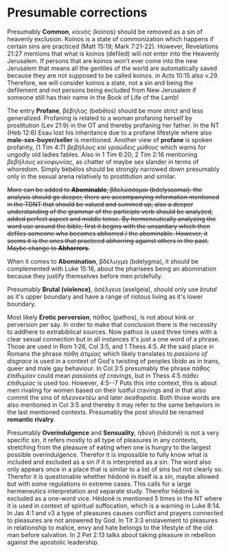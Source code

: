 # Presumable corrections

Presumably **Common**, κοινός (koinos) should be removed as a sin of heavenly exclusion. Koinos is a state of 
commonization which happens if certain sins are practiced (Matt 15:19; Mark 7:21-22). However, Revelations 21:27 
mentions that what is koinos (defiled) will not enter into the Heavenly Jerusalem. If persons that are koinos won't 
ever come into the new Jerusalem that means all the gentiles of the world are automatically saved because they are not 
supposed to be called koinos. in Acts 10:15 also v.29. Therefore, we will consider koinos a state, not a sin and being 
the defilement and not persons being excluded from New Jerusalem if someone still has their name in the Book of Life 
of the Lamb!  

The entry **Profane**, βέβηλος (bebēlos) should be more strict and less generalized. Profaning is related to a 
woman profaning herself by prostitution (Lev 21:9) in the OT and thereby profaning her father. In the NT (Heb 12:6) 
Esau lost his inheritance due to a profane lifestyle where also **male-sex-buyer/seller** is mentioned.
Another view of **profane** is spoken profanity, (1 Tim 4:7) _βεβήλους καὶ γραώδεις μύθους_ which warns for ungodly 
old ladies fables. Also in 1 Tim 6:20; 2 Tim 2:16 mentioning _βεβήλους κενοφωνίας_, as chatter of maybe sex slander 
in terms of whoredom. Simply bebēlos should be strongly narrowed down presumably only in the sexual arena relatively to
prostitution and similar.

<s>More can be added to **Abominable**, βδελύσσομαι (bdelyssomai). the analysis should go deeper, there are accompanying 
information mentioned in the TDNT that should be valued and summed up, also a deeper understanding of the grammar of
the participle verb should be analyzed, added perfect aspect and middle tense. By hermeneutically analyzing the word use
around the bible, first it begins with the unsanitary which then defiles someone who becomes abhorred / the abominable.
However, it seems it is the ones that practiced abhorring against others in the past. Maybe change to **Abhorrers**.</s>

When it comes to **Abomination**, βδέλυγμα (bdelygma), it should be complemented with Luke 15:16, about the pharisees 
being an abomination because they justify themselves before men pridefully.

Presumably **Brutal (violence)**, ἀσέλγεια (aselgeia), should only use _brutal_ as it's upper boundary and have a range
of riotous living as it's lower boundary.

Most likely **Erotic perversion**, πάθος (pathos), is not about kink or perversion per say.
In order to make that conclusion there is the necessity to addhere to extrabiblical sources.
Now pathos is used three times with a clear sexual connection but in all instances it's just a
one word of a phrase. Those are used in Rom 1:26, Col 3:5, and 1 Thess 4:5. At the said place
in Romans the phrase _πάθη ἀτιμίας_ which likely translates to _passions of disgrace_ is used in
a context of God's twisting of peoples libido as in trans, queer and male gay behaviour.
In Col 3:5 presumably the phrase _πάθος ἐπιθυμίαν_ could mean _passions of cravings_,
but in Thess 4:5 _πάθει ἐπιθυμίας_ is used too. However, 4:5--7 Puts this into context,
this is about men rivaling for women based on their lustful cravings and in that also commit
the sins of _πλεονεκτέω_ and later _ἀκαθαρσία_. Both those words are also mentioned in
Col 3:5 and thereby it may refer to the same behaviors in the last mentioned contexts.
Presumably the post should be renamed __romantic rivalry__.

Presumably **Overindulgence** and **Sensuality**, ἡδονή (hēdonē) is not a very specific sin, it 
refers mostly to all type of pleasures in any contexts, stretching from the pleasure of eating 
when one is hungry to the largest possible overindulgence. Therefor it is impossible to fully 
know what is included and excluded as a sin if it is interpreted as a sin. The word also only 
appears once in a place that is similar to a list of sins but not clearly so. Therefor it is 
questionable whether hēdonē in itself is a sin, maybe allowed but with some regulations in 
extreme cases. This calls for a large hermeneutics interpretation and separate study. Therefor 
hēdonē is excluded as a one-word vice. Hēdonē is mentioned 5 times in the NT where it is used 
in context of spiritual suffocation, which is a warning in Luke 8:14. In Jas 4:1 and v3 a type 
of pleasures causes conflict and prayers connected to pleasures are not answered by God. In 
Tit 3:3 enslavement to pleasures in relationship to malice, envy and hate belongs to the 
lifestyle of the old man before salvation. In 2 Pet 2:13 talks about taking pleasure in 
rebellion against the apostolic leadership.